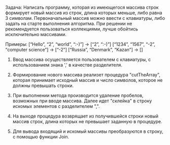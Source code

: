Задача: 
Написать программу, которая из имеющегося массива строк формирует новый массив из строк, длина которых меньше, либо равна 3 символам. Первоначальный массив можно ввести с клавиатуры, либо задать на старте выполнения алгоритма.
При решении не рекомендуется пользоваться коллекциями, лучше обойтись исключительно массивами.

Примеры:
[“Hello”, “2”, “world”, “:-)”] → [“2”, “:-)”]
[“1234”, “1567”, “-2”, “computer science”] → [“-2”]
[“Russia”, “Denmark”, “Kazan”] → []


1. Ввод массива осуществляется пользователем с клавиатуры, с использованием знака ',' в качестве разделителя. 

2. Формирование нового массива реализет процедура "cutTheArray", которая принимает исходный массив и число символов, которое не должны превышать строки. 

3. При выполнении метода производится удаление пробелов, возможных при вводе массива. Далее идет "склейка" в строку искомых элементов с разделителем ",".  

4. На выходе процедура возврящает из получившейся строки новый массив строк, длина которых не превышает заданную в процедуре.

5. Для вывода входящий и искомый массивы преобразуются в строку, с помощью функции Join.